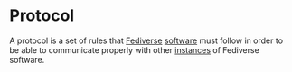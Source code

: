 # Protocol

A protocol is a set of rules that [Fediverse](/docs/glossary/fediverse) [software](/docs/glossary/software) must follow in order to be able to communicate properly with other [instances](/docs/glossary/instance) of Fediverse software.